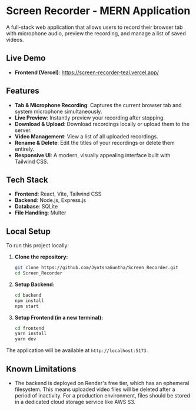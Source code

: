 # Screen Recorder - MERN Application

A full-stack web application that allows users to record their browser tab with microphone audio, preview the recording, and manage a list of saved videos.

## Live Demo

* **Frontend (Vercel)**: https://screen-recorder-teal.vercel.app/


## Features

* **Tab & Microphone Recording**: Captures the current browser tab and system microphone simultaneously.
* **Live Preview**: Instantly preview your recording after stopping.
* **Download & Upload**: Download recordings locally or upload them to the server.
* **Video Management**: View a list of all uploaded recordings.
* **Rename & Delete**: Edit the titles of your recordings or delete them entirely.
* **Responsive UI**: A modern, visually appealing interface built with Tailwind CSS.


## Tech Stack

* **Frontend**: React, Vite, Tailwind CSS
* **Backend**: Node.js, Express.js
* **Database**: SQLite
* **File Handling**: Multer


## Local Setup

To run this project locally:

1.  **Clone the repository:**
    ```bash
    git clone https://github.com/JyotsnaGuntha/Screen_Recorder.git
    cd Screen_Recorder
    ```
2.  **Setup Backend:**
    ```bash
    cd backend
    npm install
    npm start
    ```
3.  **Setup Frontend (in a new terminal):**
    ```bash
    cd frontend
    yarn install
    yarn dev
    ```
The application will be available at `http://localhost:5173`.


## Known Limitations

* The backend is deployed on Render's free tier, which has an ephemeral filesystem. This means uploaded video files will be deleted after a period of inactivity. For a production environment, files should be stored in a dedicated cloud storage service like AWS S3.
